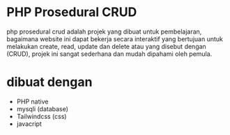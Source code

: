 # PHP Prosedural CRUD

php prosedural crud adalah projek yang dibuat untuk pembelajaran, bagaimana website ini dapat bekerja secara interaktif yang bertujuan untuk melakukan create, read, update dan delete atau yang disebut dengan (CRUD), projek ini sangat sederhana dan mudah dipahami oleh pemula.

# dibuat dengan
- PHP native 
- mysqli (database)
- Tailwindcss (css)
- javacript 
